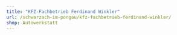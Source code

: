 ```yaml
---
title: "KFZ-Fachbetrieb Ferdinand Winkler"
url: /schwarzach-im-pongau/kfz-fachbetrieb-ferdinand-winkler/
shop: Autowerkstatt
---
```


